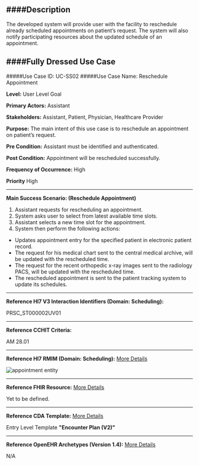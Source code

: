 ####Description
--------------
The developed system will provide user with the facility to reschedule already scheduled appointments on patient’s request. The system will also notify participating resources about the updated schedule of an appointment.

####Fully Dressed Use Case
--------------------------

#####Use Case ID: UC-SS02
#####Use Case Name: Reschedule Appointment

**Level:**                     User Level Goal

**Primary Actors:**            Assistant

**Stakeholders:**              Assistant, Patient, Physician, Healthcare Provider

**Purpose:**                   The main intent of this use case is to reschedule an appointment on patient’s request.

**Pre Condition:**             Assistant must be identified and authenticated.

**Post Condition:**            Appointment will be rescheduled successfully.

**Frequency of Occurrence:**   High

**Priority**                   High
__________________________________________________________
**Main Success Scenario: (Reschedule Appointment)**

1. Assistant requests for rescheduling an appointment.
2. System asks user to select from latest available time slots.
3. Assistant selects a new time slot for the appointment.
4. System then perform the following actions:
  * Updates appointment entry for the specified patient in electronic patient record.
  * The request for his medical chart sent to the central medical archive, will be updated with the rescheduled time.
  * The request for the recent orthopedic x-ray images sent to the radiology PACS, will be updated with the rescheduled time.
  * The rescheduled appointment is sent to the patient tracking system to update its schedules.

________________________________________________________________________
**Reference Hl7 V3 Interaction Identifiers (Domain: Scheduling):**

PRSC_ST000002UV01
_______________________________________________________________
**Reference CCHIT Criteria:**

AM 28.01
_______________________________________________________________
**Reference Hl7 RMIM (Domain: Scheduling):** [More Details](http://www.hl7.org/implement/standards/product_brief.cfm?product_id=306)

![appointment entity](https://f.cloud.github.com/assets/5391320/1371056/e9cf593e-3a30-11e3-9f10-51d12706bdc8.png)
_______________________________________________________________
**Reference FHIR Resource:** [More Details](http://www.hl7.org/implement/standards/fhir/resourcelist.html)

Yet to be defined.
_______________________________________________________________
**Reference CDA Template:** [More Details](http://www.hl7.org/Special/committees/structure/index.cfm)

Entry Level Template **"Encounter Plan (V2)"**
_______________________________________________________________
**Reference OpenEHR Archetypes (Version 1.4):** [More Details](http://www.openehr.org/ckm/)

N/A

